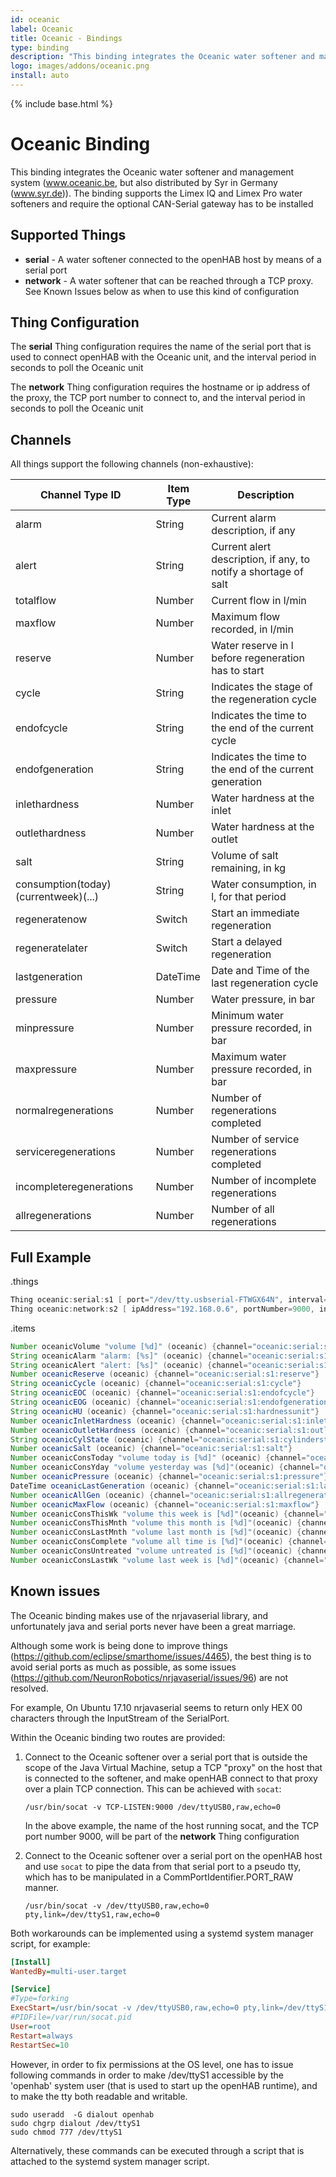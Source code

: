 ```yaml
---
id: oceanic
label: Oceanic
title: Oceanic - Bindings
type: binding
description: "This binding integrates the Oceanic water softener and management system (www.oceanic.be, but also distributed by Syr in Germany (www.syr.de))."
logo: images/addons/oceanic.png
install: auto
---
```


<!-- Attention authors: Do not edit directly. Please add your changes to the appropriate source repository -->

{% include base.html %}

# Oceanic Binding

<AddonLogo />

This binding integrates the Oceanic water softener and management system (www.oceanic.be, but also distributed by Syr in Germany (www.syr.de)).
The binding supports the Limex IQ and Limex Pro water softeners and require the optional CAN-Serial gateway has to be installed

## Supported Things

- **serial** - A water softener connected to the openHAB host by means of a serial port
- **network** - A water softener that can be reached through a TCP proxy. See Known Issues below as when to use this kind of configuration

## Thing Configuration

The **serial** Thing configuration requires the name of the serial port that is used to connect openHAB with the Oceanic unit, and the interval period in seconds to poll the Oceanic unit

The **network** Thing configuration requires the hostname or ip address of the proxy, the TCP port number to connect to, and the interval period in seconds to poll the Oceanic unit

## Channels

All things support the following channels (non-exhaustive):

| Channel Type ID                      | Item Type | Description                                                     |
|--------------------------------------|-----------|-----------------------------------------------------------------|
| alarm                                | String    | Current alarm description, if any                               |
| alert                                | String    | Current alert description, if any, to notify a shortage of salt |
| totalflow                            | Number    | Current flow in l/min                                           |
| maxflow                              | Number    | Maximum flow recorded, in l/min                                 |
| reserve                              | Number    | Water reserve in l before regeneration has to start             |
| cycle                                | String    | Indicates the stage of the regeneration cycle                   |
| endofcycle                           | String    | Indicates the time to the end of the current cycle              |
| endofgeneration                      | String    | Indicates the time to the end of the current generation         |
| inlethardness                        | Number    | Water hardness at the inlet                                     |
| outlethardness                       | Number    | Water hardness at the outlet                                    |
| salt                                 | String    | Volume of salt remaining, in kg                                 |
| consumption(today)(currentweek)(...) | String    | Water consumption, in l, for that period                        |
| regeneratenow                        | Switch    | Start an immediate regeneration                                 |
| regeneratelater                      | Switch    | Start a delayed regeneration                                    |
| lastgeneration                       | DateTime  | Date and Time of the last regeneration cycle                    |
| pressure                             | Number    | Water pressure, in bar                                          |
| minpressure                          | Number    | Minimum water pressure recorded, in bar                         |
| maxpressure                          | Number    | Maximum water pressure recorded, in bar                         |
| normalregenerations                  | Number    | Number of regenerations completed                               |
| serviceregenerations                 | Number    | Number of service regenerations completed                       |
| incompleteregenerations              | Number    | Number of incomplete regenerations                              |
| allregenerations                     | Number    | Number of all regenerations                                     |

## Full Example

.things

```java
Thing oceanic:serial:s1 [ port="/dev/tty.usbserial-FTWGX64N", interval=60]
Thing oceanic:network:s2 [ ipAddress="192.168.0.6", portNumber=9000, interval=60]

```

.items

```java
Number oceanicVolume "volume [%d]" (oceanic) {channel="oceanic:serial:s1:totalflow"}
String oceanicAlarm "alarm: [%s]" (oceanic) {channel="oceanic:serial:s1:alarm"}
String oceanicAlert "alert: [%s]" (oceanic) {channel="oceanic:serial:s1:alert"}
Number oceanicReserve (oceanic) {channel="oceanic:serial:s1:reserve"}
String oceanicCycle (oceanic) {channel="oceanic:serial:s1:cycle"}
String oceanicEOC (oceanic) {channel="oceanic:serial:s1:endofcycle"}
String oceanicEOG (oceanic) {channel="oceanic:serial:s1:endofgeneration"}
String oceanicHU (oceanic) {channel="oceanic:serial:s1:hardnessunit"}
Number oceanicInletHardness (oceanic) {channel="oceanic:serial:s1:inlethardness"}
Number oceanicOutletHardness (oceanic) {channel="oceanic:serial:s1:outlethardness"}
String oceanicCylState (oceanic) {channel="oceanic:serial:s1:cylinderstate"}
Number oceanicSalt (oceanic) {channel="oceanic:serial:s1:salt"}
Number oceanicConsToday "volume today is [%d]" (oceanic) {channel="oceanic:serial:s1:consumptiontoday"}
Number oceanicConsYday "volume yesterday was [%d]"(oceanic) {channel="oceanic:serial:s1:consumptionyesterday"}
Number oceanicPressure (oceanic) {channel="oceanic:serial:s1:pressure"}
DateTime oceanicLastGeneration (oceanic) {channel="oceanic:serial:s1:lastgeneration"}
Number oceanicAllGen (oceanic) {channel="oceanic:serial:s1:allregenerations"}
Number oceanicMaxFlow (oceanic) {channel="oceanic:serial:s1:maxflow"}
Number oceanicConsThisWk "volume this week is [%d]"(oceanic) {channel="oceanic:serial:s1:consumptioncurrentweek"}
Number oceanicConsThisMnth "volume this month is [%d]"(oceanic) {channel="oceanic:serial:s1:consumptioncurrentmonth"}
Number oceanicConsLastMnth "volume last month is [%d]"(oceanic) {channel="oceanic:serial:s1:consumptionlastmonth"}
Number oceanicConsComplete "volume all time is [%d]"(oceanic) {channel="oceanic:serial:s1:consumptioncomplete"}
Number oceanicConsUntreated "volume untreated is [%d]"(oceanic) {channel="oceanic:serial:s1:consumptionuntreated"}
Number oceanicConsLastWk "volume last week is [%d]"(oceanic) {channel="oceanic:serial:s1:consumptionlastweek"}
```

## Known issues

The Oceanic binding makes use of the nrjavaserial library, and unfortunately java and serial ports never have been a great marriage.

Although some work is being done to improve things (<https://github.com/eclipse/smarthome/issues/4465>), the best thing is to avoid serial ports as much as possible, as some issues (<https://github.com/NeuronRobotics/nrjavaserial/issues/96>) are not resolved.

For example, On Ubuntu 17.10 nrjavaserial seems to return only HEX 00 characters through the InputStream of the SerialPort.

Within the Oceanic binding two routes are provided:

1. Connect to the Oceanic softener over a serial port that is outside the scope of the Java Virtual Machine, setup a TCP "proxy" on the host that is connected to the softener, and make openHAB connect to that proxy over a plain TCP connection. This can be achieved with `socat`:

    ```shell
    /usr/bin/socat -v TCP-LISTEN:9000 /dev/ttyUSB0,raw,echo=0
    ```

    In the above example, the name of the host running socat, and the TCP port number 9000, will be part of the **network** Thing configuration
1. Connect to the Oceanic softener over a serial port on the openHAB host and use `socat` to pipe the data from that serial port to a pseudo tty, which has to be manipulated in a CommPortIdentifier.PORT_RAW manner.

    ```shell
    /usr/bin/socat -v /dev/ttyUSB0,raw,echo=0 pty,link=/dev/ttyS1,raw,echo=0
    ```

Both workarounds can be implemented using a systemd system manager script, for example:

```ini
[Install]
WantedBy=multi-user.target

[Service]
#Type=forking
ExecStart=/usr/bin/socat -v /dev/ttyUSB0,raw,echo=0 pty,link=/dev/ttyS1,raw,echo=0
#PIDFile=/var/run/socat.pid
User=root
Restart=always
RestartSec=10
```

However, in order to fix permissions at the OS level, one has to issue following commands in order to make /dev/ttyS1 accessible by the 'openhab' system user (that is used to start up the openHAB runtime), and to make the tty both readable and writable.

```shell
sudo useradd  -G dialout openhab
sudo chgrp dialout /dev/ttyS1
sudo chmod 777 /dev/ttyS1
```

Alternatively, these commands can be executed through a script that is attached to the systemd system manager script.
